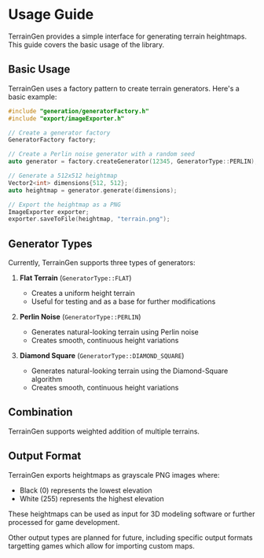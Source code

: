 # Usage Guide

TerrainGen provides a simple interface for generating terrain heightmaps. This guide covers the basic usage of the library.

## Basic Usage

TerrainGen uses a factory pattern to create terrain generators. Here's a basic example:

```cpp
#include "generation/generatorFactory.h"
#include "export/imageExporter.h"

// Create a generator factory
GeneratorFactory factory;

// Create a Perlin noise generator with a random seed
auto generator = factory.createGenerator(12345, GeneratorType::PERLIN);

// Generate a 512x512 heightmap
Vector2<int> dimensions{512, 512};
auto heightmap = generator.generate(dimensions);

// Export the heightmap as a PNG
ImageExporter exporter;
exporter.saveToFile(heightmap, "terrain.png");
```

## Generator Types

Currently, TerrainGen supports three types of generators:

1. **Flat Terrain** (`GeneratorType::FLAT`)
   - Creates a uniform height terrain
   - Useful for testing and as a base for further modifications

2. **Perlin Noise** (`GeneratorType::PERLIN`)
   - Generates natural-looking terrain using Perlin noise
   - Creates smooth, continuous height variations

3. **Diamond Square** (`GeneratorType::DIAMOND_SQUARE`)
   - Generates natural-looking terrain using the Diamond-Square algorithm
   - Creates smooth, continuous height variations

## Combination

TerrainGen supports weighted addition of multiple terrains.

## Output Format

TerrainGen exports heightmaps as grayscale PNG images where:
- Black (0) represents the lowest elevation
- White (255) represents the highest elevation

These heightmaps can be used as input for 3D modeling software or further processed for game development.

Other output types are planned for future, including specific output formats targetting games 
which allow for importing custom maps.